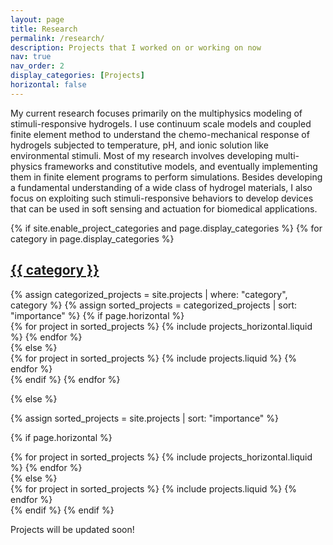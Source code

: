```yaml
---
layout: page
title: Research
permalink: /research/
description: Projects that I worked on or working on now
nav: true
nav_order: 2
display_categories: [Projects]
horizontal: false
---
```


My current research focuses primarily on the multiphysics modeling of stimuli-responsive hydrogels. I use continuum scale models and coupled finite element method to understand the chemo-mechanical response of hydrogels subjected to temperature, pH, and ionic solution like environmental stimuli. Most of my research involves developing multi-physics frameworks and constitutive models, and eventually implementing them in finite element programs to perform simulations. Besides developing a fundamental understanding of a wide class of hydrogel materials, I also focus on exploiting such stimuli-responsive behaviors to develop devices that can be used in soft sensing and actuation for biomedical applications.

<!-- pages/projects.md -->
<div class="projects">
{% if site.enable_project_categories and page.display_categories %}
  <!-- Display categorized projects -->
  {% for category in page.display_categories %}
  <a id="{{ category }}" href=".#{{ category }}">
    <h2 class="category">{{ category }}</h2>
  </a>
  {% assign categorized_projects = site.projects | where: "category", category %}
  {% assign sorted_projects = categorized_projects | sort: "importance" %}
  <!-- Generate cards for each project -->
  {% if page.horizontal %}
  <div class="container">
    <div class="row row-cols-2">
    {% for project in sorted_projects %}
      {% include projects_horizontal.liquid %}
    {% endfor %}
    </div>
  </div>
  {% else %}
  <div class="grid">
    {% for project in sorted_projects %}
      {% include projects.liquid %}
    {% endfor %}
  </div>
  {% endif %}
  {% endfor %}

{% else %}

<!-- Display projects without categories -->

{% assign sorted_projects = site.projects | sort: "importance" %}

  <!-- Generate cards for each project -->

{% if page.horizontal %}

  <div class="container">
    <div class="row row-cols-2">
    {% for project in sorted_projects %}
      {% include projects_horizontal.liquid %}
    {% endfor %}
    </div>
  </div>
  {% else %}
  <div class="grid">
    {% for project in sorted_projects %}
      {% include projects.liquid %}
    {% endfor %}
  </div>
  {% endif %}
{% endif %}
</div>


Projects will be updated soon!